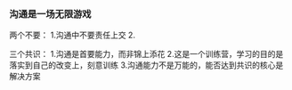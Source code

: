 ### 沟通是一场无限游戏

两个不要：
1.沟通中不要责任上交
2.

三个共识：
1.沟通是首要能力，而非锦上添花
2.这是一个训练营，学习的目的是落实到自己的改变上，刻意训练
3.沟通能力不是万能的，能否达到共识的核心是解决方案